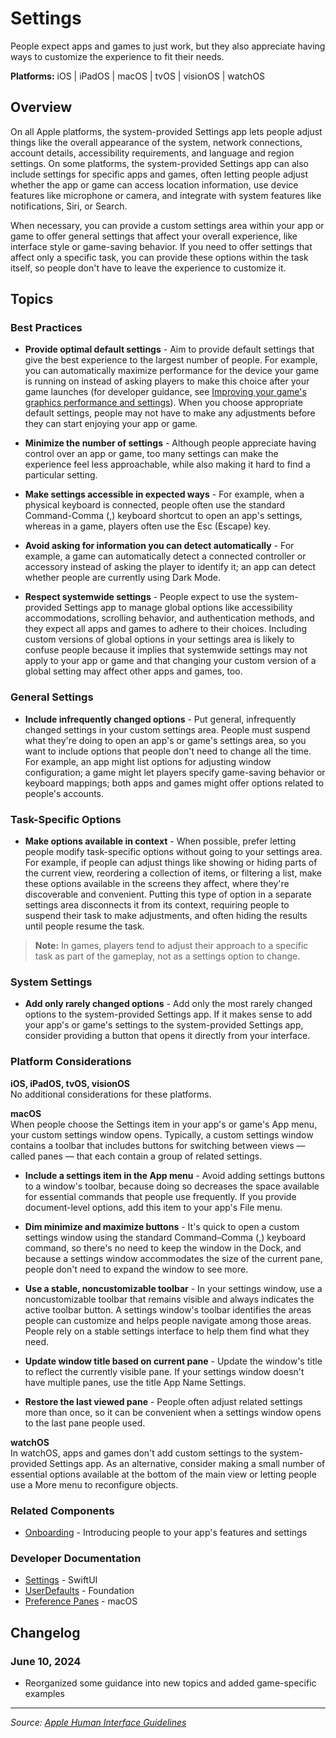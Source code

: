# Settings

People expect apps and games to just work, but they also appreciate having ways to customize the experience to fit their needs.

**Platforms:** iOS | iPadOS | macOS | tvOS | visionOS | watchOS

## Overview

On all Apple platforms, the system-provided Settings app lets people adjust things like the overall appearance of the system, network connections, account details, accessibility requirements, and language and region settings. On some platforms, the system-provided Settings app can also include settings for specific apps and games, often letting people adjust whether the app or game can access location information, use device features like microphone or camera, and integrate with system features like notifications, Siri, or Search.

When necessary, you can provide a custom settings area within your app or game to offer general settings that affect your overall experience, like interface style or game-saving behavior. If you need to offer settings that affect only a specific task, you can provide these options within the task itself, so people don't have to leave the experience to customize it.

## Topics

### Best Practices

- **Provide optimal default settings** - Aim to provide default settings that give the best experience to the largest number of people. For example, you can automatically maximize performance for the device your game is running on instead of asking players to make this choice after your game launches (for developer guidance, see [Improving your game's graphics performance and settings](https://developer.apple.com/documentation/metal/improving_your_game_s_graphics_performance_and_settings)). When you choose appropriate default settings, people may not have to make any adjustments before they can start enjoying your app or game.

- **Minimize the number of settings** - Although people appreciate having control over an app or game, too many settings can make the experience feel less approachable, while also making it hard to find a particular setting.

- **Make settings accessible in expected ways** - For example, when a physical keyboard is connected, people often use the standard Command-Comma (,) keyboard shortcut to open an app's settings, whereas in a game, players often use the Esc (Escape) key.

- **Avoid asking for information you can detect automatically** - For example, a game can automatically detect a connected controller or accessory instead of asking the player to identify it; an app can detect whether people are currently using Dark Mode.

- **Respect systemwide settings** - People expect to use the system-provided Settings app to manage global options like accessibility accommodations, scrolling behavior, and authentication methods, and they expect all apps and games to adhere to their choices. Including custom versions of global options in your settings area is likely to confuse people because it implies that systemwide settings may not apply to your app or game and that changing your custom version of a global setting may affect other apps and games, too.

### General Settings

- **Include infrequently changed options** - Put general, infrequently changed settings in your custom settings area. People must suspend what they're doing to open an app's or game's settings area, so you want to include options that people don't need to change all the time. For example, an app might list options for adjusting window configuration; a game might let players specify game-saving behavior or keyboard mappings; both apps and games might offer options related to people's accounts.

### Task-Specific Options

- **Make options available in context** - When possible, prefer letting people modify task-specific options without going to your settings area. For example, if people can adjust things like showing or hiding parts of the current view, reordering a collection of items, or filtering a list, make these options available in the screens they affect, where they're discoverable and convenient. Putting this type of option in a separate settings area disconnects it from its context, requiring people to suspend their task to make adjustments, and often hiding the results until people resume the task.

> **Note:** In games, players tend to adjust their approach to a specific task as part of the gameplay, not as a settings option to change.

### System Settings

- **Add only rarely changed options** - Add only the most rarely changed options to the system-provided Settings app. If it makes sense to add your app's or game's settings to the system-provided Settings app, consider providing a button that opens it directly from your interface.

### Platform Considerations

**iOS, iPadOS, tvOS, visionOS**  
No additional considerations for these platforms.

**macOS**  
When people choose the Settings item in your app's or game's App menu, your custom settings window opens. Typically, a custom settings window contains a toolbar that includes buttons for switching between views — called panes — that each contain a group of related settings.

- **Include a settings item in the App menu** - Avoid adding settings buttons to a window's toolbar, because doing so decreases the space available for essential commands that people use frequently. If you provide document-level options, add this item to your app's File menu.

- **Dim minimize and maximize buttons** - It's quick to open a custom settings window using the standard Command–Comma (,) keyboard command, so there's no need to keep the window in the Dock, and because a settings window accommodates the size of the current pane, people don't need to expand the window to see more.

- **Use a stable, noncustomizable toolbar** - In your settings window, use a noncustomizable toolbar that remains visible and always indicates the active toolbar button. A settings window's toolbar identifies the areas people can customize and helps people navigate among those areas. People rely on a stable settings interface to help them find what they need.

- **Update window title based on current pane** - Update the window's title to reflect the currently visible pane. If your settings window doesn't have multiple panes, use the title App Name Settings.

- **Restore the last viewed pane** - People often adjust related settings more than once, so it can be convenient when a settings window opens to the last pane people used.

**watchOS**  
In watchOS, apps and games don't add custom settings to the system-provided Settings app. As an alternative, consider making a small number of essential options available at the bottom of the main view or letting people use a More menu to reconfigure objects.

### Related Components

- [Onboarding](https://developer.apple.com/design/human-interface-guidelines/onboarding) - Introducing people to your app's features and settings

### Developer Documentation

- [Settings](https://developer.apple.com/documentation/swiftui/settings) - SwiftUI
- [UserDefaults](https://developer.apple.com/documentation/foundation/userdefaults) - Foundation
- [Preference Panes](https://developer.apple.com/documentation/preferencepanes) - macOS

## Changelog

### June 10, 2024
- Reorganized some guidance into new topics and added game-specific examples

---

*Source: [Apple Human Interface Guidelines](https://developer.apple.com/design/human-interface-guidelines/settings)*